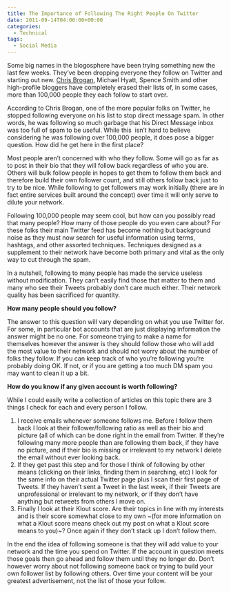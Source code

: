 ```yaml
---
title: The Importance of Following The Right People On Twitter
date: 2011-09-14T04:00:00+00:00
categories:
  - Technical
tags:
  - Social Media
---
```


Some big names in the blogosphere have been trying something new the last few weeks. They’ve been dropping everyone they follow on Twitter and starting out new. [Chris Brogan](http://www.chrisbrogan.com/ "Chris Brogan"), Michael Hyatt, Spence Smith and other high-profile bloggers have completely erased their lists of, in some cases, more than 100,000 people they each follow to start over.

According to Chris Brogan, one of the more popular folks on Twitter, he stopped following everyone on his list to stop direct message spam. In other words, he was following so much garbage that his Direct Message inbox was too full of spam to be useful. While this  isn’t hard to believe considering he was following over 100,000 people, it does pose a bigger question. How did he get here in the first place?

Most people aren’t concerned with who they follow. Some will go as far as to post in their bio that they will follow back regardless of who you are. Others will bulk follow people in hopes to get them to follow them back and therefore build their own follower count, and still others follow back just to try to be nice. While following to get followers may work initially (there are in fact entire services built around the concept) over time it will only serve to dilute your network.

Following 100,000 people may seem cool, but how can you possibly read that many people? How many of those people do you even care about? For these folks their main Twitter feed has become nothing but background noise as they must now search for useful information using terms, hashtags, and other assorted techniques. Techniques designed as a supplement to their network have become both primary and vital as the only way to cut through the spam.

In a nutshell, following to many people has made the service useless without modification. They can’t easily find those that matter to them and many who see their Tweets probably don’t care much either. Their network quality has been sacrificed for quantity.

**How many people should you follow?**

The answer to this question will vary depending on what you use Twitter for. For some, in particular bot accounts that are just displaying information the answer might be no one. For someone trying to make a name for themselves however the answer is they should follow those who will add the most value to their network and should not worry about the number of folks they follow. If you can keep track of who you’re following you’re probably doing OK. If not, or if you are getting a too much DM spam you may want to clean it up a bit.

**How do you know if any given account is worth following?**

While I could easily write a collection of articles on this topic there are 3 things I check for each and every person I follow.

1.  I receive emails whenever someone follows me. Before I follow them back I look at their follower/following ratio as well as their bio and picture (all of which can be done right in the email from Twitter. If they’re following many more people than are following them back, if they have no picture, and if their bio is missing or irrelevant to my network I delete the email without ever looking back.
2.  If they get past this step and for those I think of following by other means (clicking on their links, finding them in searching, etc) I look for the same info on their actual Twitter page plus I scan their first page of Tweets. If they haven’t sent a Tweet in the last week, if their Tweets are unprofessional or irrelevant to my network, or if they don’t have anything but retweets from others I move on.
3.  Finally I look at their Klout score. Are their topics in line with my interests and is their score somewhat close to my own ~(for more information on what a Klout score means check out my post on what a Klout score means to you)~? Once again if they don’t stack up I don’t follow them.

In the end the idea of following someone is that they will add value to your network and the time you spend on Twitter. If the account in question meets those goals then go ahead and follow them until they no longer do. Don’t however worry about not following someone back or trying to build your own follower list by following others. Over time your content will be your greatest advertisement, not the list of those your follow.
